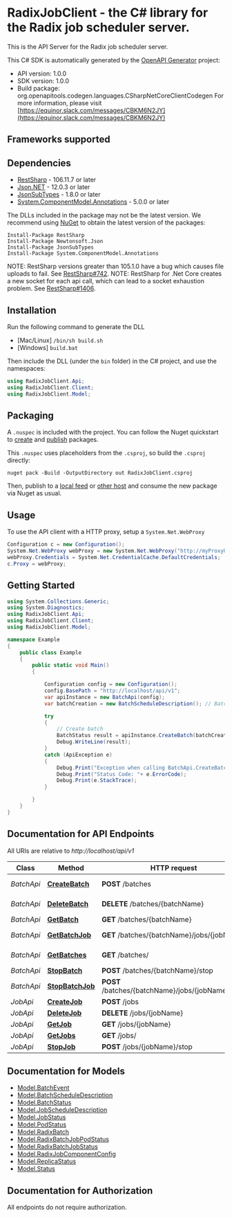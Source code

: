 # RadixJobClient - the C# library for the Radix job scheduler server.

This is the API Server for the Radix job scheduler server.

This C# SDK is automatically generated by the [OpenAPI Generator](https://openapi-generator.tech) project:

- API version: 1.0.0
- SDK version: 1.0.0
- Build package: org.openapitools.codegen.languages.CSharpNetCoreClientCodegen
    For more information, please visit [https://equinor.slack.com/messages/CBKM6N2JY](https://equinor.slack.com/messages/CBKM6N2JY)

<a name="frameworks-supported"></a>
## Frameworks supported

<a name="dependencies"></a>
## Dependencies

- [RestSharp](https://www.nuget.org/packages/RestSharp) - 106.11.7 or later
- [Json.NET](https://www.nuget.org/packages/Newtonsoft.Json/) - 12.0.3 or later
- [JsonSubTypes](https://www.nuget.org/packages/JsonSubTypes/) - 1.8.0 or later
- [System.ComponentModel.Annotations](https://www.nuget.org/packages/System.ComponentModel.Annotations) - 5.0.0 or later

The DLLs included in the package may not be the latest version. We recommend using [NuGet](https://docs.nuget.org/consume/installing-nuget) to obtain the latest version of the packages:
```
Install-Package RestSharp
Install-Package Newtonsoft.Json
Install-Package JsonSubTypes
Install-Package System.ComponentModel.Annotations
```

NOTE: RestSharp versions greater than 105.1.0 have a bug which causes file uploads to fail. See [RestSharp#742](https://github.com/restsharp/RestSharp/issues/742).
NOTE: RestSharp for .Net Core creates a new socket for each api call, which can lead to a socket exhaustion problem. See [RestSharp#1406](https://github.com/restsharp/RestSharp/issues/1406).

<a name="installation"></a>
## Installation
Run the following command to generate the DLL
- [Mac/Linux] `/bin/sh build.sh`
- [Windows] `build.bat`

Then include the DLL (under the `bin` folder) in the C# project, and use the namespaces:
```csharp
using RadixJobClient.Api;
using RadixJobClient.Client;
using RadixJobClient.Model;
```
<a name="packaging"></a>
## Packaging

A `.nuspec` is included with the project. You can follow the Nuget quickstart to [create](https://docs.microsoft.com/en-us/nuget/quickstart/create-and-publish-a-package#create-the-package) and [publish](https://docs.microsoft.com/en-us/nuget/quickstart/create-and-publish-a-package#publish-the-package) packages.

This `.nuspec` uses placeholders from the `.csproj`, so build the `.csproj` directly:

```
nuget pack -Build -OutputDirectory out RadixJobClient.csproj
```

Then, publish to a [local feed](https://docs.microsoft.com/en-us/nuget/hosting-packages/local-feeds) or [other host](https://docs.microsoft.com/en-us/nuget/hosting-packages/overview) and consume the new package via Nuget as usual.

<a name="usage"></a>
## Usage

To use the API client with a HTTP proxy, setup a `System.Net.WebProxy`
```csharp
Configuration c = new Configuration();
System.Net.WebProxy webProxy = new System.Net.WebProxy("http://myProxyUrl:80/");
webProxy.Credentials = System.Net.CredentialCache.DefaultCredentials;
c.Proxy = webProxy;
```

<a name="getting-started"></a>
## Getting Started

```csharp
using System.Collections.Generic;
using System.Diagnostics;
using RadixJobClient.Api;
using RadixJobClient.Client;
using RadixJobClient.Model;

namespace Example
{
    public class Example
    {
        public static void Main()
        {

            Configuration config = new Configuration();
            config.BasePath = "http://localhost/api/v1";
            var apiInstance = new BatchApi(config);
            var batchCreation = new BatchScheduleDescription(); // BatchScheduleDescription | Batch to create

            try
            {
                // Create batch
                BatchStatus result = apiInstance.CreateBatch(batchCreation);
                Debug.WriteLine(result);
            }
            catch (ApiException e)
            {
                Debug.Print("Exception when calling BatchApi.CreateBatch: " + e.Message );
                Debug.Print("Status Code: "+ e.ErrorCode);
                Debug.Print(e.StackTrace);
            }

        }
    }
}
```

<a name="documentation-for-api-endpoints"></a>
## Documentation for API Endpoints

All URIs are relative to *http://localhost/api/v1*

Class | Method | HTTP request | Description
------------ | ------------- | ------------- | -------------
*BatchApi* | [**CreateBatch**](docs/BatchApi.md#createbatch) | **POST** /batches | Create batch
*BatchApi* | [**DeleteBatch**](docs/BatchApi.md#deletebatch) | **DELETE** /batches/{batchName} | Delete batch
*BatchApi* | [**GetBatch**](docs/BatchApi.md#getbatch) | **GET** /batches/{batchName} | Gets batch
*BatchApi* | [**GetBatchJob**](docs/BatchApi.md#getbatchjob) | **GET** /batches/{batchName}/jobs/{jobName} | Gets batch job
*BatchApi* | [**GetBatches**](docs/BatchApi.md#getbatches) | **GET** /batches/ | Gets batches
*BatchApi* | [**StopBatch**](docs/BatchApi.md#stopbatch) | **POST** /batches/{batchName}/stop | Stop batch
*BatchApi* | [**StopBatchJob**](docs/BatchApi.md#stopbatchjob) | **POST** /batches/{batchName}/jobs/{jobName}/stop | Stop batch job
*JobApi* | [**CreateJob**](docs/JobApi.md#createjob) | **POST** /jobs | Create job
*JobApi* | [**DeleteJob**](docs/JobApi.md#deletejob) | **DELETE** /jobs/{jobName} | Delete job
*JobApi* | [**GetJob**](docs/JobApi.md#getjob) | **GET** /jobs/{jobName} | Gets job
*JobApi* | [**GetJobs**](docs/JobApi.md#getjobs) | **GET** /jobs/ | Gets jobs
*JobApi* | [**StopJob**](docs/JobApi.md#stopjob) | **POST** /jobs/{jobName}/stop | Stop job


<a name="documentation-for-models"></a>
## Documentation for Models

 - [Model.BatchEvent](docs/BatchEvent.md)
 - [Model.BatchScheduleDescription](docs/BatchScheduleDescription.md)
 - [Model.BatchStatus](docs/BatchStatus.md)
 - [Model.JobScheduleDescription](docs/JobScheduleDescription.md)
 - [Model.JobStatus](docs/JobStatus.md)
 - [Model.PodStatus](docs/PodStatus.md)
 - [Model.RadixBatch](docs/RadixBatch.md)
 - [Model.RadixBatchJobPodStatus](docs/RadixBatchJobPodStatus.md)
 - [Model.RadixBatchJobStatus](docs/RadixBatchJobStatus.md)
 - [Model.RadixJobComponentConfig](docs/RadixJobComponentConfig.md)
 - [Model.ReplicaStatus](docs/ReplicaStatus.md)
 - [Model.Status](docs/Status.md)


<a name="documentation-for-authorization"></a>
## Documentation for Authorization

All endpoints do not require authorization.
